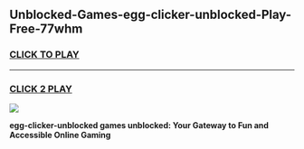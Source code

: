 
## Unblocked-Games-egg-clicker-unblocked-Play-Free-77whm
<h3>
<a href="https://premium76.site?title=egg-clicker-unblocked&ref=20M">CLICK TO PLAY</a></h3>
<hr>

<h3>
<a href="https://premium76.site?title=egg-clicker-unblocked&ref=20M">CLICK 2 PLAY</a>
  
</h3>

<a href="https://premium76.site?title=egg-clicker-unblocked&ref=19M"><img src="https://clearcache.store/games.png"></a>


**egg-clicker-unblocked games unblocked: Your Gateway to Fun and Accessible Online Gaming**
